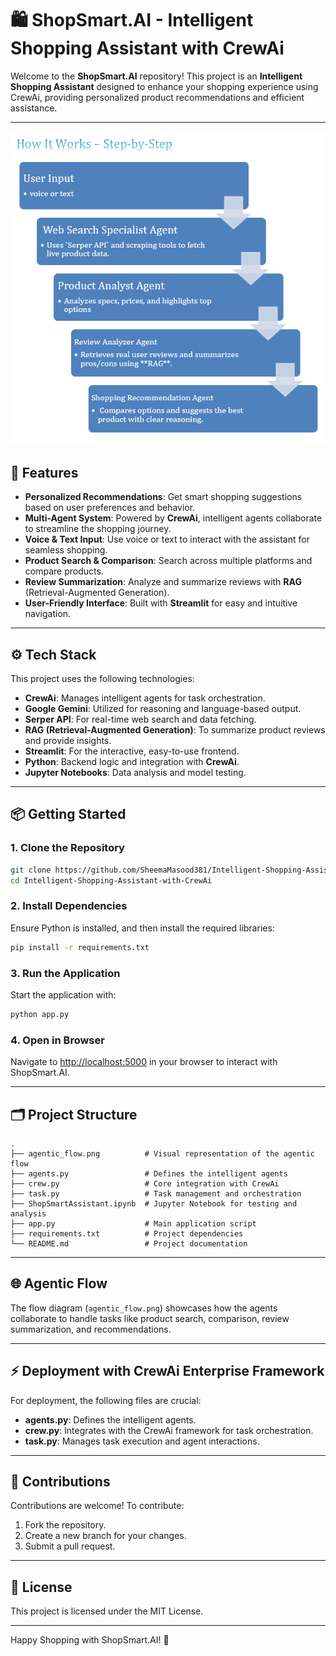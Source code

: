 
# 🛍️ ShopSmart.AI - Intelligent Shopping Assistant with CrewAi

Welcome to the **ShopSmart.AI** repository! This project is an **Intelligent Shopping Assistant** designed to enhance your shopping experience using CrewAi, providing personalized product recommendations and efficient assistance.

---
![Agentic Flow](flow.png)

## 🚀 Features

- **Personalized Recommendations**: Get smart shopping suggestions based on user preferences and behavior.
- **Multi-Agent System**: Powered by **CrewAi**, intelligent agents collaborate to streamline the shopping journey.
- **Voice & Text Input**: Use voice or text to interact with the assistant for seamless shopping.
- **Product Search & Comparison**: Search across multiple platforms and compare products.
- **Review Summarization**: Analyze and summarize reviews with **RAG** (Retrieval-Augmented Generation).
- **User-Friendly Interface**: Built with **Streamlit** for easy and intuitive navigation.

---

## ⚙️ Tech Stack

This project uses the following technologies:

- **CrewAi**: Manages intelligent agents for task orchestration.
- **Google Gemini**: Utilized for reasoning and language-based output.
- **Serper API**: For real-time web search and data fetching.
- **RAG (Retrieval-Augmented Generation)**: To summarize product reviews and provide insights.
- **Streamlit**: For the interactive, easy-to-use frontend.
- **Python**: Backend logic and integration with **CrewAi**.
- **Jupyter Notebooks**: Data analysis and model testing.

---

## 📦 Getting Started

### 1. Clone the Repository

```bash
git clone https://github.com/SheemaMasood381/Intelligent-Shopping-Assistant-with-CrewAi.git
cd Intelligent-Shopping-Assistant-with-CrewAi
```

### 2. Install Dependencies

Ensure Python is installed, and then install the required libraries:

```bash
pip install -r requirements.txt
```

### 3. Run the Application

Start the application with:

```bash
python app.py
```

### 4. Open in Browser

Navigate to [http://localhost:5000](http://localhost:5000) in your browser to interact with ShopSmart.AI.

---

## 🗂️ Project Structure

```plaintext
.
├── agentic_flow.png          # Visual representation of the agentic flow
├── agents.py                 # Defines the intelligent agents
├── crew.py                   # Core integration with CrewAi
├── task.py                   # Task management and orchestration
├── ShopSmartAssistant.ipynb  # Jupyter Notebook for testing and analysis
├── app.py                    # Main application script
├── requirements.txt          # Project dependencies
└── README.md                 # Project documentation
```

---

## 🌐 Agentic Flow

The flow diagram (`agentic_flow.png`) showcases how the agents collaborate to handle tasks like product search, comparison, review summarization, and recommendations.

---

## ⚡ Deployment with CrewAi Enterprise Framework

For deployment, the following files are crucial:

- **agents.py**: Defines the intelligent agents.
- **crew.py**: Integrates with the CrewAi framework for task orchestration.
- **task.py**: Manages task execution and agent interactions.

---

## 🤝 Contributions

Contributions are welcome! To contribute:

1. Fork the repository.
2. Create a new branch for your changes.
3. Submit a pull request.

---

## 📝 License

This project is licensed under the MIT License.

---

Happy Shopping with ShopSmart.AI! 🚀

